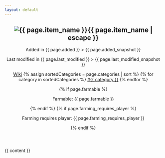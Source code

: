 ```yaml
---
layout: default
---
```

<article class="post h-entry" itemscope itemtype="http://schema.org/BlogPosting">

  <header class="post-header">
    <h1 class="post-title p-name" itemprop="name headline"><img src="/data/images/{{ page.item_image }}" alt="{{ page.item_name }}" class="ImageHeader" />{{ page.item_name | escape }}</h1>
    <p class="post-meta version">
        Added in <span>{{ page.added }}</span> > <span>{{ page.added_snapshot }}</span>
    </p>
    <p class="post-meta version">
        Last modified in <span>{{ page.last_modified }}</span> > <span>{{ page.last_modified_snapshot }}</span>
    </p>
    <div class="tags">
    <p class="post-meta version">
      <a href="{{ page.wiki }}" target="_blank" class="wiki_link">Wiki</a>
      {% assign sortedCategories = page.categories | sort %}
      {% for category in sortedCategories %}
        <a href="/category/{{ category }}" class="item_category">#{{ category }}</a>
      {% endfor %}
    </p>
    </div>
    <div>
    {% if page.farmable %}
      <p class="post-meta">
        Farmable: <span class="farmable">{{ page.farmable }}</span>
      </p>
    {% endif %}
    {% if page.farming_requires_player %}
      <p class="post-meta">
        Farming requires player: <span class="farmable">{{ page.farming_requires_player }}</span>
      </p>
    {% endif %}
    </div>
  </header>

  <div class="post-content e-content" itemprop="articleBody">
    {{ content }}
  </div>

  <a class="u-url" href="{{ page.url | relative_url }}" hidden></a>
</article>
